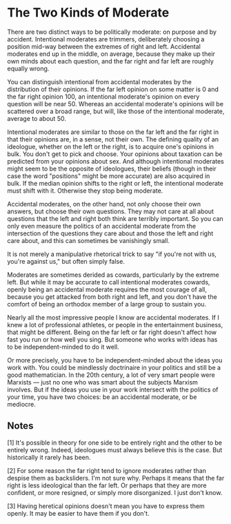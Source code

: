 # The Two Kinds of Moderate

There are two distinct ways to be politically moderate: on purpose and by accident. Intentional moderates are trimmers, deliberately choosing a position mid-way between the extremes of right and left. Accidental moderates end up in the middle, on average, because they make up their own minds about each question, and the far right and far left are roughly equally wrong.

You can distinguish intentional from accidental moderates by the distribution of their opinions. If the far left opinion on some matter is 0 and the far right opinion 100, an intentional moderate's opinion on every question will be near 50. Whereas an accidental moderate's opinions will be scattered over a broad range, but will, like those of the intentional moderate, average to about 50.

Intentional moderates are similar to those on the far left and the far right in that their opinions are, in a sense, not their own. The defining quality of an ideologue, whether on the left or the right, is to acquire one's opinions in bulk. You don't get to pick and choose. Your opinions about taxation can be predicted from your opinions about sex. And although intentional moderates might seem to be the opposite of ideologues, their beliefs (though in their case the word "positions" might be more accurate) are also acquired in bulk. If the median opinion shifts to the right or left, the intentional moderate must shift with it. Otherwise they stop being moderate.

Accidental moderates, on the other hand, not only choose their own answers, but choose their own questions. They may not care at all about questions that the left and right both think are terribly important. So you can only even measure the politics of an accidental moderate from the intersection of the questions they care about and those the left and right care about, and this can sometimes be vanishingly small.

It is not merely a manipulative rhetorical trick to say "if you're not with us, you're against us," but often simply false.

Moderates are sometimes derided as cowards, particularly by the extreme left. But while it may be accurate to call intentional moderates cowards, openly being an accidental moderate requires the most courage of all, because you get attacked from both right and left, and you don't have the comfort of being an orthodox member of a large group to sustain you.

Nearly all the most impressive people I know are accidental moderates. If I knew a lot of professional athletes, or people in the entertainment business, that might be different. Being on the far left or far right doesn't affect how fast you run or how well you sing. But someone who works with ideas has to be independent-minded to do it well.

Or more precisely, you have to be independent-minded about the ideas you work with. You could be mindlessly doctrinaire in your politics and still be a good mathematician. In the 20th century, a lot of very smart people were Marxists — just no one who was smart about the subjects Marxism involves. But if the ideas you use in your work intersect with the politics of your time, you have two choices: be an accidental moderate, or be mediocre.

## Notes

[1] It's possible in theory for one side to be entirely right and the other to be entirely wrong. Indeed, ideologues must always believe this is the case. But historically it rarely has been.

[2] For some reason the far right tend to ignore moderates rather than despise them as backsliders. I'm not sure why. Perhaps it means that the far right is less ideological than the far left. Or perhaps that they are more confident, or more resigned, or simply more disorganized. I just don't know.

[3] Having heretical opinions doesn't mean you have to express them openly. It may be easier to have them if you don't.